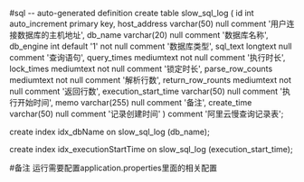 #sql
-- auto-generated definition
create table slow_sql_log
(
  id                   int auto_increment
    primary key,
  host_address         varchar(50)     null
  comment '用户连接数据库的主机地址',
  db_name              varchar(20)     null
  comment '数据库名称',
  db_engine            int default '1' not null
  comment '数据库类型',
  sql_text             longtext        null
  comment '查询语句',
  query_times          mediumtext      not null
  comment '执行时长',
  lock_times           mediumtext      not null
  comment '锁定时长',
  parse_row_counts     mediumtext      not null
  comment '解析行数',
  return_row_rounts    mediumtext      not null
  comment '返回行数',
  execution_start_time varchar(50)     null
  comment '执行开始时间',
  memo                 varchar(255)    null
  comment '备注',
  create_time          varchar(50)     null
  comment '记录创建时间'
)
  comment '阿里云慢查询记录表';

create index idx_dbName
  on slow_sql_log (db_name);

create index idx_executionStartTime
  on slow_sql_log (execution_start_time);
  
 #备注
 运行需要配置application.properties里面的相关配置